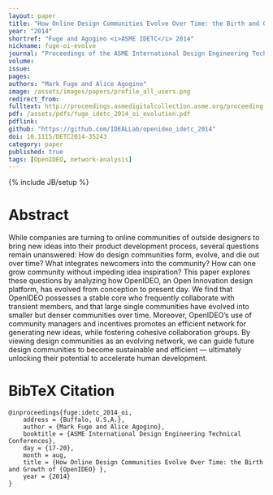 ```yaml
---
layout: paper
title: "How Online Design Communities Evolve Over Time: the Birth and Growth of OpenIDEO"
year: "2014"
shortref: "Fuge and Agogino <i>ASME IDETC</i> 2014"
nickname: fuge-oi-evolve
journal: "Proceedings of the ASME International Design Engineering Technical Conferences"
volume: 
issue: 
pages: 
authors: "Mark Fuge and Alice Agogino"
image: /assets/images/papers/profile_all_users.png
redirect_from: 
fulltext: http://proceedings.asmedigitalcollection.asme.org/proceeding.aspx?articleid=2091133
pdf: /assets/pdfs/fuge_idetc_2014_oi_evolution.pdf
pdflink: 
github: "https://github.com/IDEALLab/openideo_idetc_2014"
doi: 10.1115/DETC2014-35243
category: paper
published: true
tags: [OpenIDEO, network-analysis]
---
```

{% include JB/setup %}

# Abstract 

While companies are turning to online communities of outside designers to bring new ideas into their product development process, several questions remain unanswered: How do design communities form, evolve, and die out over time? What integrates newcomers into the community? How can one grow community without impeding idea inspiration? This paper explores these questions by analyzing how OpenIDEO, an Open Innovation design platform, has evolved from conception to present day. We find that OpenIDEO possesses a stable core who frequently collaborate with transient members, and that large single communities have evolved into smaller but denser communities over time. Moreover, OpenIDEO’s use of community managers and incentives promotes an efficient network for generating new ideas, while fostering cohesive collaboration groups. By viewing design communities as an evolving network, we can guide future design communities to become sustainable and efficient — ultimately unlocking their potential to accelerate human development.


# BibTeX Citation

```
@inproceedings{fuge:idetc_2014_oi,
    address = {Buffalo, U.S.A.},
    author = {Mark Fuge and Alice Agogino},
    booktitle = {ASME International Design Engineering Technical Conferences},
    day = {17-20},
    month = aug,
    title = {How Online Design Communities Evolve Over Time: the Birth and Growth of {OpenIDEO} },
    year = {2014}
}
```